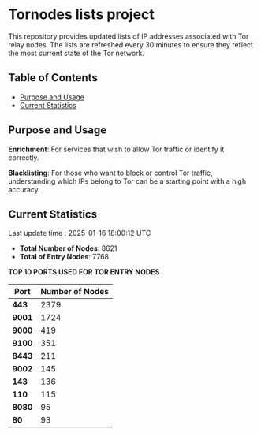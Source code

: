 # Tornodes lists project

This repository provides updated lists of IP addresses associated with Tor relay nodes. The lists are refreshed every 30 minutes to ensure they reflect the most current state of the Tor network.

## Table of Contents

- [Purpose and Usage](#purpose-and-usage)
- [Current Statistics](#current-statistics)


## Purpose and Usage

**Enrichment**: For services that wish to allow Tor traffic or identify it correctly.

**Blacklisting**: For those who want to block or control Tor traffic, understanding which IPs belong to Tor can be a starting point with a high accuracy.

## Current Statistics

Last update time : 2025-01-16 18:00:12 UTC

- **Total Number of Nodes**: 8621
- **Total of Entry Nodes**: 7768

**TOP 10 PORTS USED FOR TOR ENTRY NODES**

| **Port** | **Number of Nodes** |
|------|-----------------|
| **443**   | 2379  |
| **9001**   | 1724  |
| **9000**   | 419  |
| **9100**   | 351  |
| **8443**   | 211  |
| **9002**   | 145  |
| **143**   | 136  |
| **110**   | 115  |
| **8080**   | 95  |
| **80**   | 93  |

